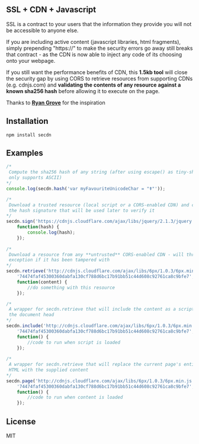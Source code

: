 ﻿## SSL + CDN + Javascript

SSL is a contract to your users that the information they provide you will not be accessible to anyone else.

If you are including active content (javascript libraries, html fragments), simply prepending "https://" to make the security errors go away still breaks that contract - as the CDN is now able to inject any code of its choosing onto your webpage.

If you still want the performance benefits of CDN, this **1.5kb tool** will close the security gap by using CORS to retrieve resources from supporting CDNs (e.g. cdnjs.com) and **validating the contents of any resource against a known sha256 hash** before allowing it to execute on the page.

Thanks to __[Ryan Grove](http://wonko.com/post/javascript-ssl-cdn)__ for the inspiration

## Installation

```
npm install secdn
```

## Examples

```js
/*
 Compute the sha256 hash of any string (after using escape() as tiny-sha256 
 only supports ASCII)
*/
console.log(secdn.hash('var myFavouriteUnicodeChar = "ǂ"'));

/*
 Download a trusted resource (local script or a CORS-enabled CDN) and compute 
 the hash signature that will be used later to verify it
*/
secdn.sign('https://cdnjs.cloudflare.com/ajax/libs/jquery/2.1.3/jquery.min.js', 
	function(hash) {
		console.log(hash);
	});
	
/*
 Download a resource from any **untrusted** CORS-enabled CDN - will throw an 
 exception if it has been tampered with
*/
secdn.retrieve('http://cdnjs.cloudflare.com/ajax/libs/6px/1.0.3/6px.min.js', 
	'74474faf45300360dabfa130cf788d6bc17b91bb51c44d608c92761ca8c9bfe7', 
	function(content) {
		//do something with this resource
	});

/*
 A wrapper for secdn.retrieve that will include the content as a script in 
 the document head
*/
secdn.include('http://cdnjs.cloudflare.com/ajax/libs/6px/1.0.3/6px.min.js', 
	'74474faf45300360dabfa130cf788d6bc17b91bb51c44d608c92761ca8c9bfe7',
	function() { 
		//code to run when script is loaded
	});
	
/*
 A wrapper for secdn.retrieve that will replace the current page's entire 
 HTML with the supplied content
*/
secdn.page('http://cdnjs.cloudflare.com/ajax/libs/6px/1.0.3/6px.min.js', 
	'74474faf45300360dabfa130cf788d6bc17b91bb51c44d608c92761ca8c9bfe7',
	function() { 
		//code to run when content is loaded
	});
```

## License

MIT
